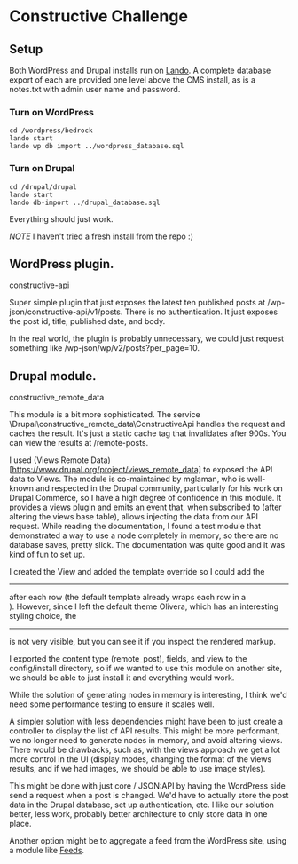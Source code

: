 # Constructive Challenge

## Setup

Both WordPress and Drupal installs run on [Lando](https://lando.dev/).  A complete database export of each are provided one level above the CMS install, as is a notes.txt with admin user name and password.

### Turn on WordPress

```
cd /wordpress/bedrock
lando start
lando wp db import ../wordpress_database.sql
```

### Turn on Drupal

```
cd /drupal/drupal
lando start
lando db-import ../drupal_database.sql
```

Everything should just work.

*NOTE* I haven't tried a fresh install from the repo :)

## WordPress plugin.

constructive-api

Super simple plugin that just exposes the latest ten published posts at /wp-json/constructive-api/v1/posts.  There is no authentication.  It just exposes the post id, title, published date, and body.

In the real world, the plugin is probably unnecessary, we could just request something like /wp-json/wp/v2/posts?per_page=10.

## Drupal module.

constructive_remote_data

This module is a bit more sophisticated.  The service \Drupal\constructive_remote_data\ConstructiveApi handles the request and caches the result.  It's just a static cache tag that invalidates after 900s.  You can view the results at /remote-posts.

I used (Views Remote Data)[https://www.drupal.org/project/views_remote_data] to exposed the API data to Views.  The module is co-maintained by mglaman, who is well-known and respected in the Drupal community, particularly for his work on Drupal Commerce, so I have a high degree of confidence in this module. It provides a views plugin and emits an event that, when subscribed to (after altering the views base table), allows injecting the data from our API request.  While reading the documentation, I found a test module that demonstrated a way to use a node completely in memory, so there are no database saves, pretty slick.  The documentation was quite good and it was kind of fun to set up. 

I created the View and added the template override so I could add the <hr> after each row (the default template already wraps each row in a <div>).  However, since I left the default theme Olivera, which has an interesting styling choice, the <hr> is not very visible, but you can see it if you inspect the rendered markup.   

I exported the content type (remote_post), fields, and view to the config/install directory, so if we wanted to use this module on another site, we should be able to just install it and everything would work.

While the solution of generating nodes in memory is interesting, I think we'd need some performance testing to ensure it scales well.  

A simpler solution with less dependencies might have been to just create a controller to display the list of API results.  This might be more performant, we no longer need to generate nodes in memory, and avoid altering views.  There would be drawbacks, such as, with the views approach we get a lot more control in the UI (display modes, changing the format of the views results, and if we had images, we should be able to use image styles).

This might be done with just core / JSON:API by having the WordPress side send a request when a post is changed.  We'd have to actually store the post data in the Drupal database, set up authentication, etc.  I like our solution better, less work, probably better architecture to only store data in one place.

Another option might be to aggregate a feed from the WordPress site, using a module like [Feeds](https://www.drupal.org/project/feeds).
